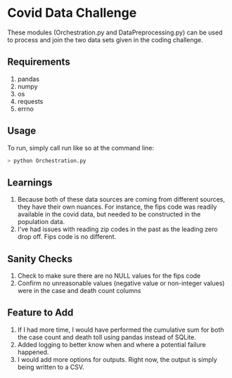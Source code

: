 # Covid Data Challenge

These modules (Orchestration.py and DataPreprocessing.py) can be used to process and join the two data sets given in the coding challenge.

## Requirements

1. pandas
2. numpy
3. os
4. requests
5. errno

## Usage
To run, simply call run like so at the command line:
```bash
> python Orchestration.py
```

## Learnings
1. Because both of these data sources are coming from different sources, they have their own nuances. For instance, the fips code was readily available in the covid data, but needed to be constructed in the population data. 
2. I've had issues with reading zip codes in the past as the leading zero drop off. Fips code is no different.

## Sanity Checks
1. Check to make sure there are no NULL values for the fips code
2. Confirm no unreasonable values (negative value or non-integer values) were in the case and death count columns
## Feature to Add
1. If I had more time, I would have performed the cumulative sum for both the case count and death toll using pandas instead of SQLite. 
2. Added logging to better know when and where a potential failure happened.
3. I would add more options for outputs. Right now, the output is simply being written to a CSV. 
